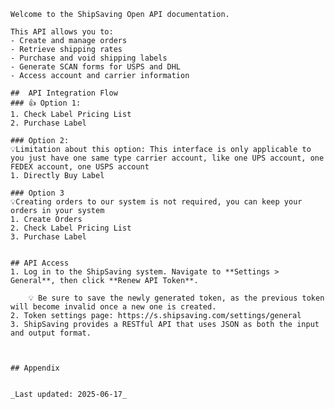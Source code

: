     Welcome to the ShipSaving Open API documentation.

    This API allows you to:
    - Create and manage orders
    - Retrieve shipping rates
    - Purchase and void shipping labels
    - Generate SCAN forms for USPS and DHL
    - Access account and carrier information
    
    ##  API Integration Flow
    ### 👍 Option 1:
    1. Check Label Pricing List
    2. Purchase Label
    
    ### Option 2:
    💡Limitation about this option: This interface is only applicable to you just have one same type carrier account, like one UPS account, one FEDEX account, one USPS account
    1. Directly Buy Label

    ### Option 3 
    💡Creating orders to our system is not required, you can keep your orders in your system
    1. Create Orders
    2. Check Label Pricing List
    3. Purchase Label
    
    
    ## API Access
    1. Log in to the ShipSaving system. Navigate to **Settings > General**, then click **Renew API Token**. 
        
        💡 Be sure to save the newly generated token, as the previous token will become invalid once a new one is created.
    2. Token settings page: https://s.shipsaving.com/settings/general
    3. ShipSaving provides a RESTful API that uses JSON as both the input and output format.
    

    
    ## Appendix
   

    _Last updated: 2025-06-17_